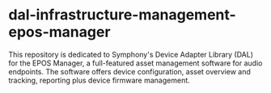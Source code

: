 # dal-infrastructure-management-epos-manager
This repository is dedicated to Symphony's Device Adapter Library (DAL) for the EPOS Manager, a full-featured asset management software for audio endpoints. The software offers device configuration, asset overview and tracking, reporting plus device firmware management.
